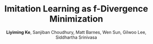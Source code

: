 ---
image: 20190608-fimitation-teaser.png
title: Imitation Learning as f-Divergence Minimization
excerpt: We address the problem of imitation learning with multi-modal demonstrations. Instead of attempting to learn all modes, we argue that in many tasks it is sufficient to imitate any one of them. We show that the state-of-the-art methods such as GAIL and behavior cloning, due to their choice of loss function, often incorrectly interpolate between such modes. Our key insight is to minimize the right divergence between the learner and the expert state-action distributions, namely the reverse KL divergence or I-projection. We propose a general imitation learning framework for estimating and minimizing any f-Divergence. By plugging in different divergences, we are able to recover existing algorithms such as Behavior Cloning (Kullback-Leibler), GAIL (Jensen Shannon) and Dagger (Total Variation). Empirical results show that our approximate I-projection technique is able to imitate multi-modal behaviors more reliably than GAIL and behavior cloning.
author: <b>Liyiming Ke</b>, Sanjiban Choudhury, Matt Barnes, Wen Sun, Gilwoo Lee, Siddhartha Srinivasa
venue: International Workshop on the Algorithmic Foundations of Robotics (WAFR)
year: 2020
tags: imitation divergence optimization information_theory
arxiv: https://arxiv.org/abs/1905.12888
bibtype: inproceedings
bibname: ke2020imitation
bibauthor: Ke, Liyiming and Choudhury, Sanjiban and Barnes, Matt and Sun, Wen and Lee, Gilwoo and Srinivasa, Siddhartha
bibbook: International Workshop on the Algorithmic Foundations of Robotics
pdf: https://personalrobotics.cs.washington.edu/publications/ke2020fimitation.pdf
---
